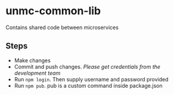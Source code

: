# unmc-common-lib

Contains shared code between microservices

## Steps
- Make changes
- Commit and push changes. *Please get credentials from the development team*
- Run `npm login`. Then supply username and password provided
- Run `npm pub`. pub is a custom command inside package.json
